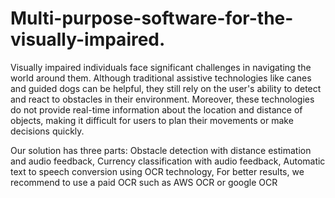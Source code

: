 # Multi-purpose-software-for-the-visually-impaired.
Visually impaired individuals face significant challenges in navigating the world around them. Although traditional assistive technologies like canes and guided dogs can be helpful, they still rely on the user's ability to detect and react to obstacles in their environment. Moreover, these technologies do not provide real-time information about the location and distance of objects, making it difficult for users to plan their movements or make decisions quickly.


Our solution has three parts:
Obstacle detection with distance estimation and audio feedback,
Currency classification with audio feedback,
Automatic text to speech conversion using OCR technology,
For better results, we recommend to use a paid OCR such as AWS OCR or google OCR
